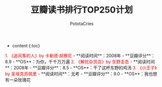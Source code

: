 ﻿---
layout: post
title:  "豆瓣读书排行TOP250计划"
categories: Reading
tags: 小说
author: PototaCries
---

* content
{:toc}



<font color="red"> 
1. 《追风筝的人》by 卡勒德·胡赛尼
</font>
- **阅读时间**：2008年
- **豆瓣评分**：8.9
- **OS**：为你，千千万万遍


<font color="red"> 
2. 《解忧杂货店》by 东野圭吾
</font>
- **阅读时间**：2008年
- **豆瓣评分**：8.5
- **OS**：干了这杯东野的鸡汤


<font color="red"> 
3. 《小王子》by 圣埃克苏佩里
</font>
- **阅读时间**：无考
- **豆瓣评分**：9.0
- **OS**：我也想有一朵玫瑰花
